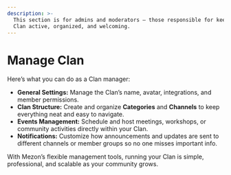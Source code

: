 ```yaml
---
description: >-
  This section is for admins and moderators — those responsible for keeping the
  Clan active, organized, and welcoming.
---
```


# Manage Clan

Here’s what you can do as a Clan manager:

* **General Settings:** Manage the Clan’s name, avatar, integrations, and member permissions.
* **Clan Structure:** Create and organize **Categories** and **Channels** to keep everything neat and easy to navigate.
* **Events Management:** Schedule and host meetings, workshops, or community activities directly within your Clan.
* **Notifications:** Customize how announcements and updates are sent to different channels or member groups so no one misses important info.

With Mezon’s flexible management tools, running your Clan is simple, professional, and scalable as your community grows.
